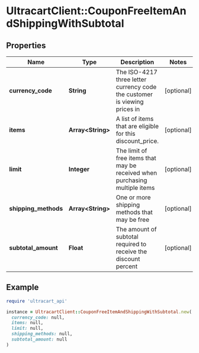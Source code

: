 # UltracartClient::CouponFreeItemAndShippingWithSubtotal

## Properties

| Name | Type | Description | Notes |
| ---- | ---- | ----------- | ----- |
| **currency_code** | **String** | The ISO-4217 three letter currency code the customer is viewing prices in | [optional] |
| **items** | **Array&lt;String&gt;** | A list of items that are eligible for this discount_price. | [optional] |
| **limit** | **Integer** | The limit of free items that may be received when purchasing multiple items | [optional] |
| **shipping_methods** | **Array&lt;String&gt;** | One or more shipping methods that may be free | [optional] |
| **subtotal_amount** | **Float** | The amount of subtotal required to receive the discount percent | [optional] |

## Example

```ruby
require 'ultracart_api'

instance = UltracartClient::CouponFreeItemAndShippingWithSubtotal.new(
  currency_code: null,
  items: null,
  limit: null,
  shipping_methods: null,
  subtotal_amount: null
)
```

